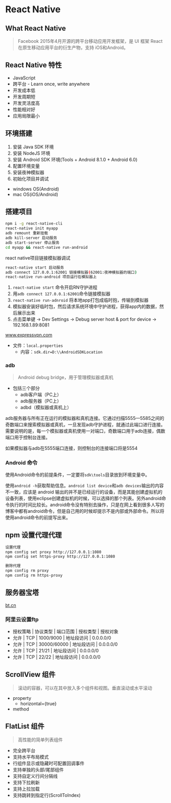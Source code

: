 # React Native

## What React Native

> Facebook 2015年4月开源的跨平台移动应用开发框架，是 UI 框架 React 在原生移动应用平台的衍生产物，支持 iOS和Android。

## React Native 特性

- JavaScript
- 跨平台 - Learn once, write anywhere
- 开发成本低
- 开发周期短
- 开发灵活度高
- 性能相对好
- 应用局限最小

## 环境搭建

1. 安装 Java SDK 环境
2. 安装 NodeJS 环境
3. 安装 Android SDK 环境(Tools + Android 8.1.0 + Android 6.0)
4. 配置环境变量
5. 安装夜神模拟器
6. 初始化项目并调试

- windows OS(Android)
- mac OS(iOS/Android)

## 搭建项目

```sh
npm i -g react-native-cli
react-native init myapp
adb remount 重新挂载
adb kill-server 启动服务
adb start-server 停止服务
cd myapp && react-native run-android

```

react native项目链接模拟器调试

```sh
react-native start 启动服务
adb connect 127.0.0.1:62001 链接模拟器(62001:夜神模拟器的端口)
react-native run-android 项目运行在模拟器上
```

1. `react-native start` 命令开启RN守护进程
2. 用`adb connect 127.0.0.1:62001`命令链接模拟器
3. `react-native run-adnroid` 将本地app打包成临时抱，传输到模拟器
4. 模拟器安装好临时包，然后请求系统环境中守护进程，获得app内的数据，然后展示出来
5. 点击菜单键 -> Dev Settings -> Debug server host & port for device -> 192.168.1.89:8081

www.expressvpn.com

- 文件：`local.properties`
  - 内容：`sdk.dir=D:\\AndroidSDKLocation`

### adb

> Android debug bridge，用于管理模拟器或真机

- 包括三个部分
  - adb客户端（PC上）
  - adb服务器（PC上）
  - adbd（模拟器或真机上）

adb服务器与所有正在运行的模拟器和真机连接。它通过扫描5555—5585之间的奇数端口来搜索模拟器或真机，一旦发现adb守护进程，就通过此端口进行连接。需要说明的是，每一个模拟器或真机使用一对端口，奇数端口用于adb连接，偶数端口用于控制台连接。

如果模拟器与adb在5555端口连接，则控制台的连接端口将是5554

### Android 命令

使用Android命令的前提条件，一定要将`sdk\tools`目录放到环境变量中。

使用`android -h`获取帮助信息。`android list device`和`adb devices`输出的内容不一致，应该是 android 输出的并不是已经运行的设备，而是其能创建虚拟机的设备列表，使用eclipse创建虚拟机的时候，可以选择的那个列表。另外android命令执行的时间比较长。android命令没有特别去操作，只是在网上看到很多人写的博客中都有android命令，但是自己用的时候却提示不是内部或外部命令。所以将使用android命令的前提写出来。

## npm 设置代理代理

```sh
设置代理
npm config set proxy http://127.0.0.1:1080
npm config set https-proxy http://127.0.0.1:1080

删除代理
npm config rm proxy
npm config rm https-proxy
```

## 服务器宝塔

[bt.cn](https://www.bt.cn)

### 阿里云设置ftp

- 授权策略 | 协议类型 | 端口范围 | 授权类型 | 授权对象
- 允许 | TCP | 1000/9000 | 地址段访问 | 0.0.0.0/0
- 允许 | TCP | 30000/60000 | 地址段访问 | 0.0.0.0/0
- 允许 | TCP | 21/21 | 地址段访问 | 0.0.0.0/0
- 允许 | TCP | 22/22 | 地址段访问 | 0.0.0.0/0

## ScrollView 组件

> 滚动的容器，可以在其中放入多个组件和视图。垂直滚动或水平滚动

- property
  - horizontal={true}
- method

## FlatList 组件

> 高性能的简单列表组件

- 完全跨平台
- 支持水平布局模式
- 行组件显示或隐藏时可配置回调事件
- 支持单独的头部/尾部组件
- 支持自定义行间分隔线
- 支持下拉刷新
- 支持上拉加载
- 支持跳转到指定行(ScrollToIndex)